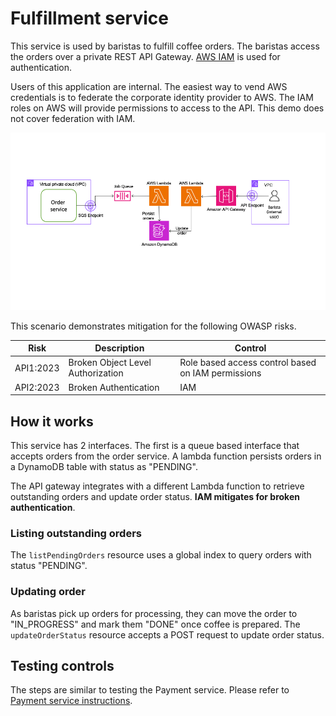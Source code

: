 # Fulfillment service

This service is used by baristas to fulfill coffee orders. The baristas access the orders over a private REST API Gateway. [AWS IAM](https://aws.amazon.com/iam) is used for authentication.

Users of this application are internal. The easiest way to vend AWS credentials is to federate the corporate identity provider to AWS. The IAM roles on AWS will provide permissions to access to the API. This demo does not cover federation with IAM.

![Payment service architecture](../assets/FulfillmentService.png)

This scenario demonstrates mitigation for the following OWASP risks.

|Risk|Description|Control|
| -- | --------- | ----- |
|API1:2023|Broken Object Level Authorization|Role based access control based on IAM permissions|
|API2:2023|Broken Authentication|IAM|

## How it works

This service has 2 interfaces. The first is a queue based interface that accepts orders from the order service. A lambda function persists orders in a DynamoDB table with status as "PENDING". 

The API gateway integrates with a different Lambda function to retrieve outstanding orders and update order status. **IAM mitigates for broken authentication**.

### Listing outstanding orders

The `listPendingOrders` resource uses a global index to query orders with status "PENDING".

### Updating order

As baristas pick up orders for processing, they can move the order to "IN_PROGRESS" and mark them "DONE" once coffee is prepared. The `updateOrderStatus` resource accepts a POST request to update order status.

## Testing controls

The steps are similar to testing the Payment service. Please refer to [Payment service instructions](../payment/README.md#testing-controls).